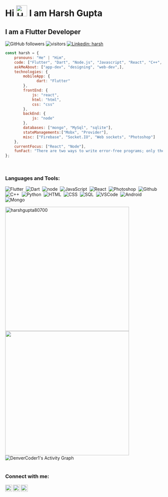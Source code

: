 # Hi <img src="https://raw.githubusercontent.com/MartinHeinz/MartinHeinz/master/wave.gif" alt="Hello" width="35px"> I am Harsh Gupta

## I am a Flutter Developer


![GitHub followers](https://img.shields.io/github/followers/harshgupta80700?label=Follow&style=social) 
![visitors](https://visitor-badge.laobi.icu/badge?page_id=harshgupta80700.harshgupta80700) 
[![Linkedin: harsh](https://img.shields.io/badge/-harsh-blue?style=flat-square&logo=Linkedin&logoColor=white&link=https://www.linkedin.com/in/harsh-gupta-129233145/)](https://www.linkedin.com/in/harsh-gupta-129233145/)


<!-- - 🔭 I’m currently working on ..Improving my current skills
- 🌱 I’m currently learning ...Node.js
- 💬 Ask me about ...Anything 
- 📫 How to reach me: ...Drop me an email <a href = "mailto:harshgupta.80700@gmail.com">here</a>
- ⚡ Fun fact: ...I am in love with Singing -->

```javascript
const harsh = {
    pronouns: "He" | "Him",
    code: ["Flutter", "Dart", "Node.js", "Javascript", "React", "C++", "Python", "HTML", "CSS"],
    askMeAbout: ["app-dev", "designing", "web-dev",],
    technologies: {
        mobileApp: {
              dart: "Flutter"
        },
        frontEnd: {
            js: "react",
            html: "html",
            css: "css"
        },
        backEnd: {
            js: "node"
        },
        databases: ["mongo", "MySql", "sqlite"],
        stateManagements:["Mobx", "Provider"],
        misc: ["Firebase", "Socket.IO", "Web sockets", "Photoshop"]
    },
    currentFocus: ["React", "Node"],
    funFact: "There are two ways to write error-free programs; only the third one works"
};
```

<br />

### Languages and Tools:

<!-- [<img align="left" alt="Visual Studio Code" width="26px" src="https://raw.githubusercontent.com/github/explore/80688e429a7d4ef2fca1e82350fe8e3517d3494d/topics/visual-studio-code/visual-studio-code.png" />](https://github.com/harshgupta80700)
[<img align="left" alt="Flutter" width="26px" src="https://www.kindpng.com/picc/m/355-3557482_flutter-logo-png-transparent-png.png" />](https://github.com/harshgupta80700)
[<img align="left" alt="Dart" width="26px" src="https://pbs.twimg.com/profile_images/993555605078994945/Yr-pWI4G.jpg" />](https://github.com/harshgupta80700)
[<img align="left" alt="PhotoShop" width="26px" src="https://upload.wikimedia.org/wikipedia/commons/thumb/a/af/Adobe_Photoshop_Mobile_icon.svg/1049px-Adobe_Photoshop_Mobile_icon.svg.png" />](https://github.com/harshgupta80700)
[<img align="left" alt="C++" width="26px" src="https://raw.githubusercontent.com/isocpp/logos/master/cpp_logo.png" />](https://github.com/harshgupta80700)
[<img align="left" alt="Python" width="26px" src="https://upload.wikimedia.org/wikipedia/commons/thumb/c/c3/Python-logo-notext.svg/1200px-Python-logo-notext.svg.png" />](https://github.com/harshgupta80700)
[<img align="left" alt="C" width="26px" src="https://www.pngkit.com/png/full/101-1010012_c-programming-icon-c-programming-language-logo.png" />](https://github.com/harshgupta80700)
[<img align="left" alt="HTML5" width="26px" src="https://raw.githubusercontent.com/github/explore/80688e429a7d4ef2fca1e82350fe8e3517d3494d/topics/html/html.png" />](https://github.com/harshgupta80700)
[<img align="left" alt="CSS3" width="26px" src="https://raw.githubusercontent.com/github/explore/80688e429a7d4ef2fca1e82350fe8e3517d3494d/topics/css/css.png" />](https://github.com/harshgupta80700)
[<img align="left" alt="JavaScript" width="26px" src="https://raw.githubusercontent.com/github/explore/80688e429a7d4ef2fca1e82350fe8e3517d3494d/topics/javascript/javascript.png" />](https://github.com/harshgupta80700)
[<img align="left" alt="Node.js" width="26px" src="https://raw.githubusercontent.com/github/explore/80688e429a7d4ef2fca1e82350fe8e3517d3494d/topics/nodejs/nodejs.png" />](https://github.com/harshgupta80700)
[<img align="left" alt="MySQL" width="26px" src="https://raw.githubusercontent.com/github/explore/80688e429a7d4ef2fca1e82350fe8e3517d3494d/topics/mysql/mysql.png" />](https://github.com/harshgupta80700)
[<img align="left" alt="MongoDB" width="26px" src="https://raw.githubusercontent.com/github/explore/80688e429a7d4ef2fca1e82350fe8e3517d3494d/topics/mongodb/mongodb.png" />](https://github.com/harshgupta80700)
[<img align="left" alt="GitHub" width="26px" src="https://raw.githubusercontent.com/github/explore/78df643247d429f6cc873026c0622819ad797942/topics/github/github.png" />](https://github.com/harshgupta80700)
[<img align="left" alt="Terminal" width="26px" src="https://raw.githubusercontent.com/github/explore/80688e429a7d4ef2fca1e82350fe8e3517d3494d/topics/terminal/terminal.png" />](https://github.com/harshgupta80700) -->


![Flutter](https://img.shields.io/badge/-Flutter-05122A?style=flat&logo=Flutter&logoColor=white&color=#42A5F5 )&nbsp;
![Dart](https://img.shields.io/badge/-Dart-05122A?style=flat&logo=Dart)&nbsp;
![node](https://img.shields.io/badge/-node-05122A?style=flat&logo=Node.js)&nbsp;
![JavaScript](https://img.shields.io/badge/-JavaScript-05122A?style=flat&logo=javascript)&nbsp;
![React](https://img.shields.io/badge/-React-05122A?style=flat&logo=react)&nbsp;
![Photoshop](https://img.shields.io/badge/-Photoshop-05122A?style=flat&logo=AdobePhotoshop)&nbsp;
![Github](https://img.shields.io/badge/-Github-05122A?style=flat&logo=github)&nbsp;
![C++](https://img.shields.io/badge/-C++-05122A?style=flat&logo=C++)&nbsp;
![Python](https://img.shields.io/badge/-Python-05122A?style=flat&logo=python)&nbsp;
![HTML](https://img.shields.io/badge/-HTML-05122A?style=flat&logo=HTML5)&nbsp;
![CSS](https://img.shields.io/badge/-CSS-05122A?style=flat&logo=CSS3)&nbsp;
![SQL](https://img.shields.io/badge/-SQL-05122A?style=flat&logo=MySQL)&nbsp;
![VSCode](https://img.shields.io/badge/-VSCode-05122A?style=flat&logo=VisualStudioCode)&nbsp;
![Android](https://img.shields.io/badge/-Android-05122A?style=flat&logo=Android)&nbsp;
![Mongo](https://img.shields.io/badge/-Mongo-05122A?style=flat&logo=MongoDB)&nbsp;
<br />

<div>
      <img align="left" width=396 src="https://github-readme-stats.vercel.app/api?username=harshgupta80700&show_icons=true&theme=react&border_color=61dafb&include_all_commits=false&count_private=true&hide=issues" alt="harshgupta80700" />
      <img align="left" width=396 src="http://github-readme-streak-stats.herokuapp.com?user=harshgupta80700&theme=react&border=61DAFB&fire=DDB80F"/>
</div>
<!-- <div style="width: 50%; float: right;">
      <img src="https://github-readme-stats.vercel.app/api/top-langs/?username=harshgupta80700&layout=compact&theme=dark&theme=react&border_color=61dafb&langs_count=5&card_width=500&show_all_langs=true" alt="harshgupta80700" />
</div> -->
<!-- <br />
<br /> -->

<div style="height: 15px;width: 100%;">
</div>
<img alt="DenverCoder1's Activity Graph" src="https://activity-graph.herokuapp.com/graph?username=harshgupta80700&bg_color=1F222E&color=61dafb&line=F85D7F&point=FFFFFF&hide_border=true" />
      

<br />

<br />

<!-- [![Anurag's github stats](https://github-readme-stats.vercel.app/apiharshgupta80700anuraghazra&show_icon=true)](https://github.com/anuraghazra/github-readme-stats) -->
<!-- <p align="center"><img src="https://devicons.github.io/devicon/devicon.git/icons/react/react-original-wordmark.svg" alt="react" width="40" height="40"/> <img src="https://devicons.github.io/devicon/devicon.git/icons/bootstrap/bootstrap-plain.svg" alt="bootstrap"  width="40" height="40"/> <img src="https://devicons.github.io/devicon/devicon.git/icons/c/c-original.svg" alt="c"  width="40" height="40"/> <img src="https://devicons.github.io/devicon/devicon.git/icons/cplusplus/cplusplus-original.svg" alt="cplusplus"  width="40" height="40"/> <img src="https://devicons.github.io/devicon/devicon.git/icons/css3/css3-original-wordmark.svg" alt="css3"  width="40" height="40"/> <img src="https://devicons.github.io/devicon/devicon.git/icons/html5/html5-original-wordmark.svg" alt="html5"  width="40" height="40"/> <img src="https://devicons.github.io/devicon/devicon.git/icons/java/java-original-wordmark.svg" alt="java"  width="40" height="40"/> <img src="https://devicons.github.io/devicon/devicon.git/icons/javascript/javascript-original.svg" alt="javascript"  width="40" height="40"/> <img src="https://devicons.github.io/devicon/devicon.git/icons/sass/sass-original.svg" alt="sass"  width="40" height="40"/></p> -->
<!-- <img src="https://github-readme-stats.vercel.app/api?username=harshgupta80700&show_icons=true&title_color=fff&icon_color=79ff97&text_color=9f9f9f&bg_color=151515&include_all_commits=false&count_private=true&hide=issues" alt="harshgupta80700" /> -->


### Connect with me:

[<img align="left" target=" " alt="codeSTACKr | LinkedIn" width="22px" src="https://cdn.jsdelivr.net/npm/simple-icons@v3/icons/linkedin.svg" />](https://www.linkedin.com/in/harsh-gupta-129233145/)
[<img align="left" alt="codeSTACKr | Instagram" width="22px" src="https://cdn.jsdelivr.net/npm/simple-icons@v3/icons/instagram.svg" />](https://www.instagram.com/_harsh.hg807_/)
[<img align="left" alt="codeSTACKr.com" width="22px" src="https://image.flaticon.com/icons/png/512/61/61045.png" />](https://www.facebook.com/harshgupta.80700)





